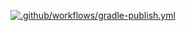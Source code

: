 [![.github/workflows/gradle-publish.yml](https://github.com/dmitriy91pozdeev/Automation-HW2/actions/workflows/gradle-publish.yml/badge.svg)](https://github.com/dmitriy91pozdeev/Automation-HW2/actions/workflows/gradle-publish.yml)
